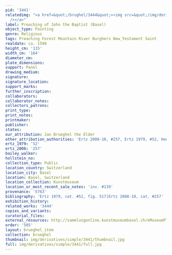 ```yaml
---
pid: '3441'
relatedimg: "<a href=&quot;/brughel/3444&quot;><img src=&quot;/img/derivatives/simple/3444/thumbnail.jpg&quot;
  /></a>"
label: Preaching of John the Baptist (Basel)
object_type: Painting
genre: Religious
tags: Preaching Forest Mountain River Burghers New_Testament Saint
realdate: ca. 1598
height_cm: '115'
width_cm: '164'
diameter_cm: 
plate_dimensions: 
support: Panel
drawing_medium: 
signature: 
signature_location: 
support_marks: 
further_inscription: 
collaborators: 
collaborator_notes: 
collectors_patrons: 
print_type: 
print_notes: 
printmaker: 
publisher: 
states: 
our_attribution: Jan Brueghel the Elder
other_attribution_authorities: 'Ertz 2008-10, #257, Ertz 1979, #52, Honig database'
ertz_1979: '52'
ertz_2008: '257'
bailey_walker: 
hollstein_no: 
collection_type: Public
location_country: Switzerland
location_city: Basel
location: Basel, Switzerland
location_collection: Kunstmuseum
location_or_most_recent_sale_notes: 'inv. #139'
provenance: '5763'
bibliography: 'Ertz 1979, cat. #52, fig. 517|Ertz 2008-10, cat. #257'
exhibition_history: 
related_works: '3444'
copies_and_variants: 
curatorial_files: 
external_resources: http://sammlungonline.kunstmuseumbasel.ch/eMuseumPlus?service=ExternalInterface&module=collection&objectId=99&viewType=detailView
order: '505'
layout: brueghel_item
collection: brueghel
thumbnail: img/derivatives/simple/3441/thumbnail.jpg
full: img/derivatives/simple/3441/full.jpg
---
```


